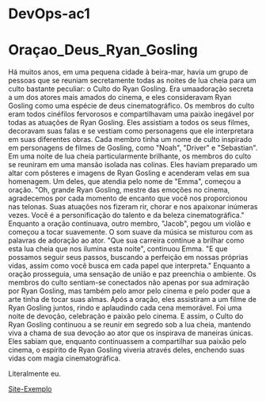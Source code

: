 # DevOps-ac1

# Oraçao_Deus_Ryan_Gosling

   Há muitos anos, em uma pequena cidade à beira-mar, havia um grupo de pessoas que se reuniam secretamente todas as noites de lua cheia para um culto bastante peculiar:
o Culto do Ryan Gosling. Era umaadoração secreta a um dos atores mais amados do cinema, e eles consideravam Ryan Gosling como uma espécie de deus cinematográfico.
   Os membros do culto eram todos cinéfilos fervorosos e compartilhavam uma paixão inegável por todas as atuações de Ryan Gosling. Eles assistiam a todos os seus filmes,
decoravam suas falas e se vestiam como personagens que ele interpretara em suas diferentes obras. Cada membro tinha um nome de culto inspirado em personagens de filmes
de Gosling, como "Noah", "Driver" e "Sebastian".
   Em uma noite de lua cheia particularmente brilhante, os membros do culto se reuniram em uma mansão isolada nas colinas. Eles haviam preparado um altar com pôsteres e
imagens de Ryan Gosling e acenderam velas em sua homenagem. Um deles, que atendia pelo nome de "Emma", começou a oração.
   "Oh, grande Ryan Gosling, mestre das emoções no cinema, agradecemos por cada momento de encanto que você nos proporcionou nas telonas. Suas atuações nos fizeram rir,
chorar e nos apaixonar inúmeras vezes. Você é a personificação do talento e da beleza cinematográfica."
   Enquanto a oração continuava, outro membro, "Jacob", pegou um violão e começou a tocar suavemente. O som suave da música se misturou com as palavras de adoração ao ator.
   "Que sua carreira continue a brilhar como esta lua cheia que nos ilumina esta noite", continuou Emma. "E que possamos seguir seus passos, buscando a perfeição em nossas
próprias vidas, assim como você busca em cada papel que interpreta."
   Enquanto a oração prosseguia, uma sensação de união e paz preenchia o ambiente. Os membros do culto sentiam-se conectados não apenas por sua admiração por Ryan Gosling,
mas também pelo amor pelo cinema e pelo poder que a arte tinha de tocar suas almas.
   Após a oração, eles assistiram a um filme de Ryan Gosling juntos, rindo e aplaudindo cada cena memorável. Foi uma noite de devoção, celebração e paixão pelo cinema.
   E assim, o Culto do Ryan Gosling continuou a se reunir em segredo sob a lua cheia, mantendo viva a chama de sua devoção ao ator que os inspirava de maneiras únicas.
Eles sabiam que, enquanto continuassem a compartilhar sua paixão pelo cinema, o espírito de Ryan Gosling viveria através deles, enchendo suas vidas com magia cinematográfica.

Literalmente eu.

[Site-Exemplo]("index.ryangosling.html")
